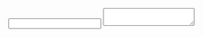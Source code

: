 
<label class="ant-input">
    <input class="ant-input__native-control">
</label>
<label class="ant-textarea">
    <textarea class="ant-textarea__native-control"></textarea>
</div>